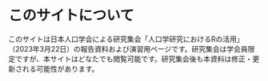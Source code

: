 # このサイトについて

このサイトは日本人口学会による研究集会「人口学研究におけるRの活用」（2023年3月22日）の報告資料および演習用ページです。研究集会は学会員限定ですが、本サイトはどなたでも閲覧可能です。研究集会後も本資料は修正・更新される可能性があります。